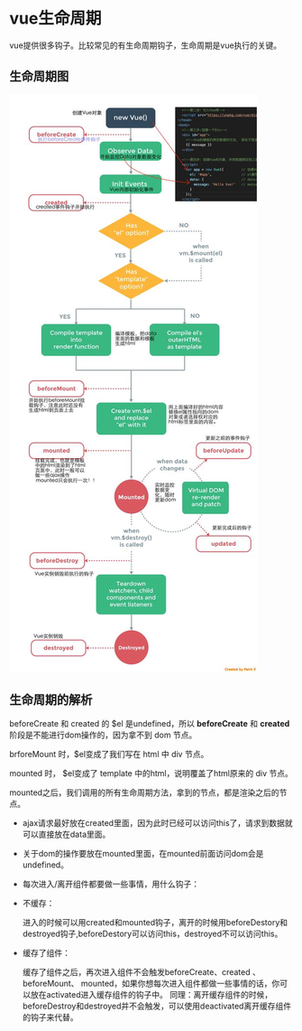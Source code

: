 # vue生命周期
vue提供很多钩子。比较常见的有生命周期钩子，生命周期是vue执行的关键。
## 生命周期图
![image](../.vuepress/public/lifecycle.jpg)
## 生命周期的解析
beforeCreate 和 created 的 $el 是undefined，所以 **beforeCreate** 和 **created** 阶段是不能进行dom操作的，因为拿不到 dom 节点。

brforeMount 时，$el变成了我们写在 html 中 div 节点。

mounted 时， $el变成了 template 中的html，说明覆盖了html原来的 div 节点。

mounted之后，我们调用的所有生命周期方法，拿到的节点，都是渲染之后的节点。
- ajax请求最好放在created里面，因为此时已经可以访问this了，请求到数据就可以直接放在data里面。
- 关于dom的操作要放在mounted里面，在mounted前面访问dom会是undefined。
- 每次进入/离开组件都要做一些事情，用什么钩子：
- 不缓存：

    进入的时候可以用created和mounted钩子，离开的时候用beforeDestory和destroyed钩子,beforeDestory可以访问this，destroyed不可以访问this。
- 缓存了组件：

    缓存了组件之后，再次进入组件不会触发beforeCreate、created 、beforeMount、 mounted，如果你想每次进入组件都做一些事情的话，你可以放在activated进入缓存组件的钩子中。
同理：离开缓存组件的时候，beforeDestroy和destroyed并不会触发，可以使用deactivated离开缓存组件的钩子来代替。
